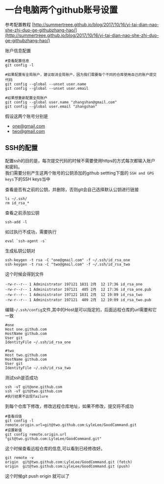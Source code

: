 一台电脑两个github账号设置
=================
参考配置教程
[http://summertreee.github.io/blog/2017/10/16/yi-tai-dian-nao-she-zhi-duo-ge-githubzhang-hao/](http://summertreee.github.io/blog/2017/10/16/yi-tai-dian-nao-she-zhi-duo-ge-githubzhang-hao/)

账户信息配置

```git
#查看配置信息
git config -l

#如果配置有全局账户，建议取消全局账户，因为我们需要每个不同的仓库使用自己的账户提交代码
git config --global --unset user.name
git config --global --unset user.email

#如果想重新配置全局账户
git config --global user.name "zhangshan@gmail.com"
git config --global user.email "zhangshan"
```

假设这两个账号分别是
+ one@gmail.com
+ two@gmail.com

## SSH的配置
配置ssh的目的是，每次提交代码的时候不需要使用https的方式每次都输入账户和密码。  
我们需要分别产生这两个账号的公钥添加的github settting下面的 `SSH and GPG keys`下的SSH keys当中

查看是否有之前的公钥，并删除，否则git会自己选择默认公钥进行链接
```git
ls ~/.ssh/
rm id_rsa_*
```
查看之前添加公钥
```git
ssh-add -l
```
如过执行不成功，需要执行
```git
eval `ssh-agent -s`
```
生成私钥公钥对
```shell-scripts
ssh-keygen -t rsa -C "one@gmail.com" -f ~/.ssh/id_rsa_one
ssh-keygen -t rsa -C "two@gmail.com" -f ~/.ssh/id_rsa_two
```
这个时候会得到文件
```shell-scripts
-rw-r--r-- 1 Administrator 197121 1831 2月  12 17:36 id_rsa_one
-rw-r--r-- 1 Administrator 197121  405 2月  12 17:36 id_rsa_one.pub
-rw-r--r-- 1 Administrator 197121 1831 2月  12 19:09 id_rsa_two
-rw-r--r-- 1 Administrator 197121  409 2月  12 19:09 id_rsa_two.pub
```
编辑`~/.ssh/config`文件,其中的Host是可以指定的，后面远程仓库的url需要和它一致
```config
#one
Host one.github.com
HostName github.com
User git
IdentityFile ~/.ssh/id_rsa_one

#two
Host two.github.com
HostName github.com
User git
IdentityFile ~/.ssh/id_rsa_two
```
测试ssh是否成功
```
ssh -vT git@one.github.com
ssh -vT git@two.github.com
#执行结果不出现failure
```
到每个仓库下修改，修改远程仓库地址，如果不修改，提交将不成功
```git
#查看旧值
git config -l
remote.origin.url=git@two.github.com:LyleLee/GoodCommand.git
#设置新值
git config remote.origin.url "git@two.github.com:LyleLee/GoodCommand.git"
```
这个时候查看远程仓库的信息,可以看到已经修改好。
```git
git remote -v
origin  git@two.github.com:LyleLee/GoodCommand.git (fetch)
origin  git@two.github.com:LyleLee/GoodCommand.git (push)
```
这个时候git push origin 就可以了